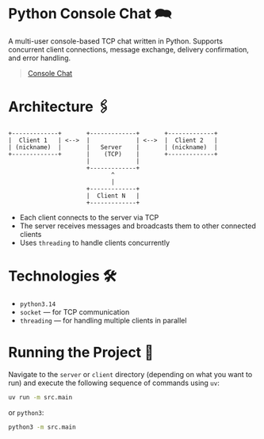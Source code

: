 # Python Console Chat 🗪

A multi-user console-based TCP chat written in Python. Supports concurrent client connections, message exchange, delivery confirmation, and error handling.

> [Console Chat](https://raw.githubusercontent.com/nickAnhel/python-console-chat/refs/heads/master/pictures/image.png)

# Architecture 🖇

```
+-------------+       +-------------+       +-------------+
|  Client 1   | <-->  |             | <-->  |  Client 2   |
| (nickname)  |       |   Server    |       | (nickname)  |
+-------------+       |    (TCP)    |       +-------------+
                      |             |
                      +-------------+
                             ^
                             |
                      +-------------+
                      |  Client N   |
                      +-------------+
```

- Each client connects to the server via TCP
- The server receives messages and broadcasts them to other connected clients
- Uses `threading` to handle clients concurrently

# Technologies 🛠

- `python3.14`
- `socket` — for TCP communication
- `threading` — for handling multiple clients in parallel

# Running the Project 🚀

Navigate to the `server` or `client` directory (depending on what you want to run) and execute the following sequence of commands using `uv`:

```bash
uv run -m src.main
```

or `python3`:

```bash
python3 -m src.main
```
